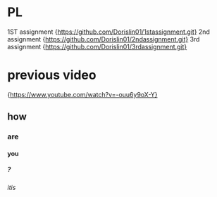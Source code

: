 # PL
1ST assignment {https://github.com/Dorislin01/1stassignment.git}
2nd assignment {https://github.com/Dorislin01/2ndassignment.git}
3rd assignment {https://github.com/Dorislin01/3rdassignment.git}
# previous video 
{https://www.youtube.com/watch?v=-ouu6y9oX-Y}
## how
### are
#### you
##### ?
###### itis
